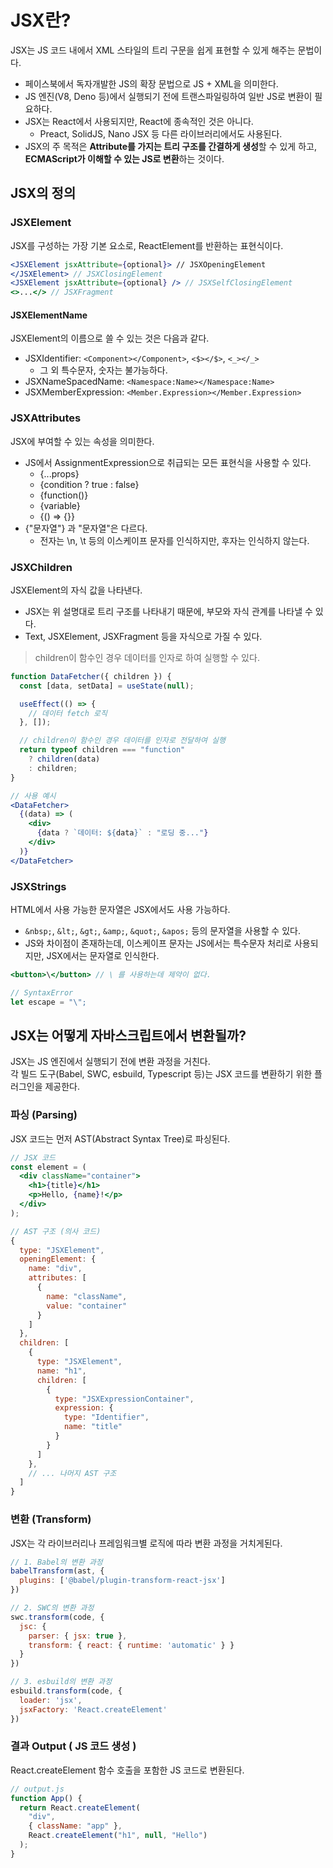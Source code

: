 # JSX란?

JSX는 JS 코드 내에서 XML 스타일의 트리 구문을 쉽게 표현할 수 있게 해주는 문법이다.

- 페이스북에서 독자개발한 JS의 확장 문법으로 JS + XML을 의미한다.
- JS 엔진(V8, Deno 등)에서 실행되기 전에 트랜스파일링하여 일반 JS로 변환이 필요하다.
- JSX는 React에서 사용되지만, React에 종속적인 것은 아니다.
  - Preact, SolidJS, Nano JSX 등 다른 라이브러리에서도 사용된다.
- JSX의 주 목적은 **Attribute를 가지는 트리 구조를 간결하게 생성**할 수 있게 하고, **ECMAScript가 이해할 수 있는 JS로 변환**하는 것이다.

## JSX의 정의

### JSXElement

JSX를 구성하는 가장 기본 요소로, ReactElement를 반환하는 표현식이다.

```jsx
<JSXElement jsxAttribute={optional}> // JSXOpeningElement
</JSXElement> // JSXClosingElement
<JSXElement jsxAttribute={optional} /> // JSXSelfClosingElement
<>...</> // JSXFragment
```

#### JSXElementName

JSXElement의 이름으로 쓸 수 있는 것은 다음과 같다.

- JSXIdentifier: `<Component></Component>`, `<$></$>`, `<_></_>`
  - 그 외 특수문자, 숫자는 불가능하다.
- JSXNameSpacedName: `<Namespace:Name></Namespace:Name>`
- JSXMemberExpression: `<Member.Expression></Member.Expression>`

### JSXAttributes

JSX에 부여할 수 있는 속성을 의미한다.

- JS에서 AssignmentExpression으로 취급되는 모든 표현식을 사용할 수 있다.
  - {...props}
  - {condition ? true : false}
  - {function()}
  - {variable}
  - {() => {}}
- {"문자열"} 과 "문자열"은 다르다.
  - 전자는 \n, \t 등의 이스케이프 문자를 인식하지만, 후자는 인식하지 않는다.

### JSXChildren

JSXElement의 자식 값을 나타낸다.

- JSX는 위 설명대로 트리 구조를 나타내기 때문에, 부모와 자식 관계를 나타낼 수 있다.
- Text, JSXElement, JSXFragment 등을 자식으로 가질 수 있다.

> children이 함수인 경우 데이터를 인자로 하여 실행할 수 있다.

```jsx
function DataFetcher({ children }) {
  const [data, setData] = useState(null);

  useEffect(() => {
    // 데이터 fetch 로직
  }, []);

  // children이 함수인 경우 데이터를 인자로 전달하여 실행
  return typeof children === "function" 
    ? children(data)
    : children;
}

// 사용 예시
<DataFetcher>
  {(data) => (
    <div>
      {data ? `데이터: ${data}` : "로딩 중..."}
    </div>
  )}
</DataFetcher>
```

### JSXStrings

HTML에서 사용 가능한 문자열은 JSX에서도 사용 가능하다.

- `&nbsp;`, `&lt;`, `&gt;`, `&amp;`, `&quot;`, `&apos;` 등의 문자열을 사용할 수 있다.
- JS와 차이점이 존재하는데, 이스케이프 문자는 JS에서는 특수문자 처리로 사용되지만, JSX에서는 문자열로 인식한다.

```jsx
<button>\</button> // \ 를 사용하는데 제약이 없다.

// SyntaxError
let escape = "\";
```

## JSX는 어떻게 자바스크립트에서 변환될까?

JSX는 JS 엔진에서 실행되기 전에 변환 과정을 거친다.  
각 빌드 도구(Babel, SWC, esbuild, Typescript 등)는 JSX 코드를 변환하기 위한 플러그인을 제공한다.

### 파싱 (Parsing)

JSX 코드는 먼저 AST(Abstract Syntax Tree)로 파싱된다.

```jsx
// JSX 코드
const element = (
  <div className="container">
    <h1>{title}</h1>
    <p>Hello, {name}!</p>
  </div>
);

// AST 구조 (의사 코드)
{
  type: "JSXElement",
  openingElement: {
    name: "div",
    attributes: [
      {
        name: "className",
        value: "container"
      }
    ]
  },
  children: [
    {
      type: "JSXElement",
      name: "h1",
      children: [
        {
          type: "JSXExpressionContainer",
          expression: {
            type: "Identifier",
            name: "title"
          }
        }
      ]
    },
    // ... 나머지 AST 구조
  ]
}
```

### 변환 (Transform)

JSX는 각 라이브러리나 프레임워크별 로직에 따라 변환 과정을 거치게된다.

```js
// 1. Babel의 변환 과정
babelTransform(ast, {
  plugins: ['@babel/plugin-transform-react-jsx']
})

// 2. SWC의 변환 과정
swc.transform(code, {
  jsc: {
    parser: { jsx: true },
    transform: { react: { runtime: 'automatic' } }
  }
})

// 3. esbuild의 변환 과정
esbuild.transform(code, {
  loader: 'jsx',
  jsxFactory: 'React.createElement'
})
```

### 결과 Output ( JS 코드 생성 )

React.createElement 함수 호출을 포함한 JS 코드로 변환된다.

```js
// output.js
function App() {
  return React.createElement(
    "div",
    { className: "app" },
    React.createElement("h1", null, "Hello")
  );
}
```
